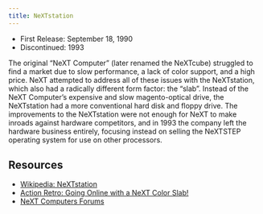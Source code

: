 ```yaml
---
title: NeXTstation
---
```


- First Release: September 18, 1990
- Discontinued: 1993

The original “NeXT Computer” (later renamed the NeXTcube) struggled to find a market due to slow performance, a lack of color support, and a high price. NeXT attempted to address all of these issues with the NeXTstation, which also had a radically different form factor: the “slab”. Instead of the NeXT Computer’s expensive and slow magento-optical drive, the NeXTstation had a more conventional hard disk and floppy drive. The improvements to the NeXTstation were not enough for NeXT to make inroads against hardware competitors, and in 1993 the company left the hardware business entirely, focusing instead on selling the NeXTSTEP operating system for use on other processors.

## Resources

- [Wikipedia: NeXTstation](https://en.wikipedia.org/wiki/NeXTstation)
- [Action Retro: Going Online with a NeXT Color Slab!](https://youtu.be/i_EjnxkYEn8)
- [NeXT Computers Forums](https://www.nextcomputers.org/forums/index.php)
